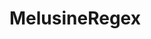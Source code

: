 # MelusineRegex

[//]: # ()
[//]: # (```Python)

[//]: # ({!../../src/melusine_core/docs/MelusineRegex/tutorial001.py!})

[//]: # (```)

